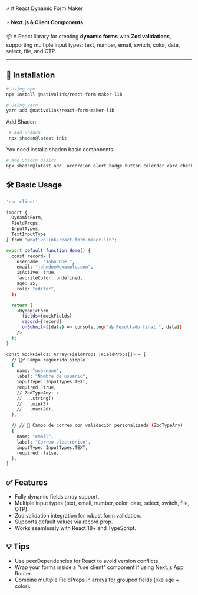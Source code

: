 ⚡️  # React Dynamic Form Maker

⚡️ **Next.js & Client Components**



📦 A React library for creating **dynamic forms** with **Zod validations**, supporting multiple input types: text, number, email, switch, color, date, select, file, and OTP.

---

## 📌 Installation

```bash
# Using npm
npm install @nativolink/react-form-maker-lib

# Using yarn
yarn add @nativolink/react-form-maker-lib
```

 Add Shadcn
 ```bash 
  # Add Shadcn 
  npx shadcn@latest init
 ```
 You need installa shadcn basic components
 ```bash 
 # Add Shadcn Basics
 npx shadcn@latest add  accordion alert badge button calendar card checkbox dialog popover form input label select sonner tooltip switch textarea input-otp collapsible
 ```



##  🛠️ Basic Usage

```bash
'use client'

import { 
  DynamicForm,
  FieldProps,
  InputTypes,
  TextInputType
} from "@nativolink/react-form-maker-lib";

export default function Home() {
  const record= {
    username: "John Doe ",
    email: "johndoe@example.com",
    isActive: true,
    favoriteColor: undefined,
    age: 25,
    role: "editor",
  };

  return (
    <DynamicForm
      fields={mockFields}
      record={record}
      onSubmit={(data) => console.log("📤 Resultado final:", data)}
    />
  );
}

const mockFields: Array<FieldProps |FieldProps[]> = [
  // 🧍‍♂️ Campo requerido simple
  {
    name: "username",
    label: "Nombre de usuario",
    inputType: InputTypes.TEXT,
    required: true,
    // ZodTypeAny: z
    //   .string()
    //   .min(3)
    //   .max(20),
  },

  // // 📧 Campo de correo con validación personalizada (ZodTypeAny)
  {
    name: "email",
    label: "Correo electrónico",
    inputType: InputTypes.TEXT,
    required: false,
  },
]
```


## ✅ Features
  - Fully dynamic fields array support.
  - Multiple input types (text, email, number, color, date, select, switch, file, OTP).
  - Zod validation integration for robust form validation.
  - Supports default values via record prop.
  - Works seamlessly with React 18+ and TypeScript.

## 💡 Tips
  - Use peerDependencies for React to avoid version conflicts.
  - Wrap your forms inside a "use client" component if using Next.js App Router.
- Combine multiple FieldProps in arrays for grouped fields (like age + color).